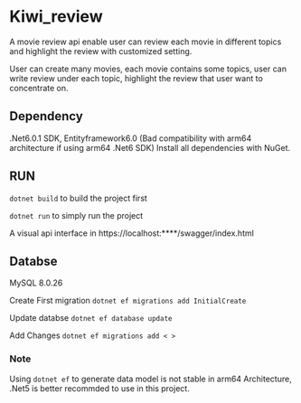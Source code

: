 # Kiwi_review
A movie review api enable user can review each movie in different topics and highlight the review with customized setting.

User can create many movies, each movie contains some topics, user can write review under each topic, highlight the review that user want to concentrate on.

## Dependency
.Net6.0.1 SDK, Entityframework6.0 (Bad compatibility with arm64 architecture if using arm64 .Net6 SDK)
Install all dependencies with NuGet.

## RUN

`dotnet build` to build the project first

`dotnet run` to simply run the project

A visual api interface in https://localhost:****/swagger/index.html

## Databse

MySQL 8.0.26

Create First migration
`dotnet ef migrations add InitialCreate`

Update databse
`dotnet ef database update`

Add Changes
`dotnet ef migrations add < >`

### Note

Using `dotnet ef` to generate data model is not stable in arm64 Architecture, .Net5 is better recommded to use in this project.
